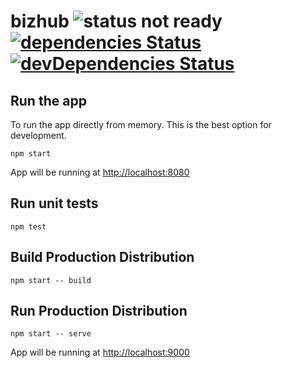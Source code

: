 # bizhub ![status not ready](https://img.shields.io/badge/status-WIP-yellow.svg) [![dependencies Status](https://david-dm.org/pillaru/bizhub/status.svg)](https://david-dm.org/pillaru/bizhub) [![devDependencies Status](https://david-dm.org/pillaru/bizhub/dev-status.svg)](https://david-dm.org/pillaru/bizhub?type=dev) 

## Run the app

To run the app directly from memory. This is the best option for development.
```
npm start
```
App will be running at [http://localhost:8080](http://localhost:8080)

## Run unit tests
```
npm test
```

## Build Production Distribution
```
npm start -- build
```

## Run Production Distribution
```
npm start -- serve
```
App will be running at [http://localhost:9000](http://localhost:900)
